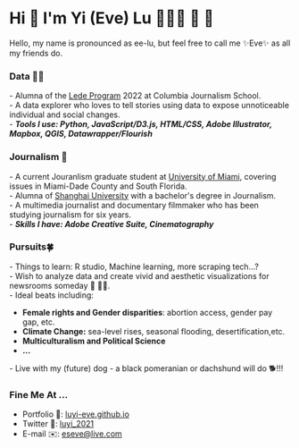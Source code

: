 # Hi 👋 I'm Yi (Eve) Lu 👩🏼‍🚀 🤍 🐝 

Hello, my name is pronounced as ee-lu, but feel free to call me ✨Eve✨ as all my friends do.<br>

### Data 🏄‍♀️
<b></b> - Alumna of the [Lede Program](https://ledeprogram.com) 2022 at Columbia Journalism School.<br>
<b></b> - A data explorer who loves to tell stories using data to expose unnoticeable individual and social changes.<br>
<b></b> - <b><i>Tools I use: Python, JavaScript/D3.js, HTML/CSS, Adobe Illustrator, Mapbox, QGIS, Datawrapper/Flourish</i></b><br>

### Journalism 🔭
<b></b> - A current Jouranlism graduate student at [University of Miami](https://com.miami.edu/journalism-ma/), covering issues in Miami-Dade County and South Florida.<br>
<b></b> - Alumna of [Shanghai University](https://www.shu.edu.cn) with a bachelor's degree in Journalism.<br>
<b></b> - A multimedia journalist and documentary filmmaker who has been studying journalism for six years.<br>
<b></b> - <b><i> Skills I have: Adobe Creative Suite, Cinematography </i></b><br>

### Pursuits🍀
<b></b> - Things to learn: R studio, Machine learning, more scraping tech...?<br>
<b></b> - Wish to analyze data and create vivid and aesthetic visualizations for newsrooms someday 📰 🧚‍♂️.<br>
<b></b> - Ideal beats including:
 - <b>Female rights and Gender disparities</b>: abortion access, gender pay gap, etc.
 - <b>Climate Change:</b> sea-level rises, seasonal flooding, desertification,etc.
 - <b>Multiculturalism and Political Science</b>
 - <b>...</b>

<b></b> - Live with my (future) dog - a black pomeranian or dachshund will do 🐕!!! <br>

### Fine Me At ...
- Portfolio 🤯: [luyi-eve.github.io](https://luyi-eve.github.io) <br>
- Twitter 🦜: [luyi_2021](https://twitter.com/luyi_2021) <br>
- E-mail ✉️: eseve@live.com <br>


<!--
**luyi-eve/luyi-eve** is a ✨ _special_ ✨ repository because its `README.md` (this file) appears on your GitHub profile.

Here are some ideas to get you started:

- 🔭 I’m currently working on ...
- 🌱 I’m currently learning ...
- 👯 I’m looking to collaborate on ...
- 🤔 I’m looking for help with ...
- 💬 Ask me about ...
- 📫 How to reach me: ...
- 😄 Pronouns: ...
- ⚡ Fun fact: ...
-->
